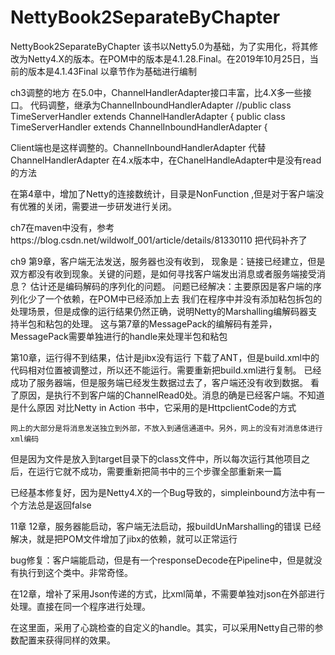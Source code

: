 # NettyBook2SeparateByChapter
NettyBook2SeparateByChapter
该书以Netty5.0为基础，为了实用化，将其修改为Netty4.X的版本。在POM中的版本是4.1.28.Final。在2019年10月25日，当前的版本是4.1.43Final
以章节作为基础进行编制

ch3调整的地方
在5.0中，ChannelHandlerAdapter接口丰富，比4.X多一些接口。
代码调整，继承为ChannelInboundHandlerAdapter
//public class TimeServerHandler extends ChannelHandlerAdapter {
public class TimeServerHandler extends ChannelInboundHandlerAdapter {

Client端也是这样调整的。ChannelInboundHandlerAdapter 代替ChannelHandlerAdapter
在4.x版本中，在ChanelHandleAdapter中是没有read的方法

 在第4章中，增加了Netty的连接数统计，目录是NonFunction ,但是对于客户端没有优雅的关闭，需要进一步研发进行关闭。
 
ch7在maven中没有，参考https://blog.csdn.net/wildwolf_001/article/details/81330110
把代码补齐了

ch9 第9章，客户端无法发送，服务器也没有收到，
现象是：链接已经建立，但是双方都没有收到现象。关键的问题，是如何寻找客户端发出消息或者服务端接受消息？
        估计还是编码解码的序列化的问题。
   问题已经解决：主要原因是客户端的序列化少了一个依赖，在POM中已经添加上去
   我们在程序中并没有添加粘包拆包的处理场景，但是成像的运行结果仍然正确，说明Netty的Marshalling编解码器支持半包和粘包的处理。
   这与第7章的MessagePack的编解码有差异，MessagePack需要单独进行的handle来处理半包和粘包
    

第10章，运行得不到结果，估计是jibx没有运行
    下载了ANT，但是build.xml中的代码相对位置被调整过，所以还不能运行。需要重新把build.xml进行复制。
    已经成功了服务器端，但是服务端已经发生数据过去了，客户端还没有收到数据。
    看了原因，是执行不到客户端的ChannelRead0处。消息的确是已经客户端。不知道是什么原因
    对比Netty in Action 书中，它采用的是HttpclientCode的方式
    
    网上的大部分是将消息发送独立到外部，不放入到通信通道中。另外，网上的没有对消息体进行xml编码
    
但是因为文件是放入到target目录下的class文件中，所以每次运行其他项目之后，在运行它就不成功，需要重新把简书中的三个步骤全部重新来一篇

已经基本修复好，因为是Netty4.X的一个Bug导致的，simpleinbound方法中有一个方法总是返回false

11章
12章，服务器能启动，客户端无法启动，报buildUnMarshalling的错误
已经解决，就是把POM文件增加了jibx的依赖，就可以正常运行
  
  bug修复：客户端能启动，但是有一个responseDecode在Pipeline中，但是就没有执行到这个类中。非常奇怪。
 
 在12章，增补了采用Json传递的方式，比xml简单，不需要单独对json在外部进行处理。直接在同一个程序进行处理。

 在这里面，采用了心跳检查的自定义的handle。其实，可以采用Netty自己带的参数配置来获得同样的效果。
